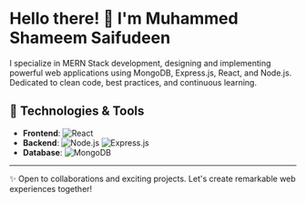 # Hello there! 👋 I'm Muhammed Shameem Saifudeen

I specialize in MERN Stack development, designing and implementing powerful web applications using MongoDB, Express.js, React, and Node.js. Dedicated to clean code, best practices, and continuous learning.

## 🧰 Technologies & Tools

- **Frontend**: ![React](https://img.shields.io/badge/-React-black?style=flat-square&logo=react)
- **Backend**: ![Node.js](https://img.shields.io/badge/-Node.js-black?style=flat-square&logo=node.js) ![Express.js](https://img.shields.io/badge/-Express.js-black?style=flat-square&logo=express)
- **Database**: ![MongoDB](https://img.shields.io/badge/-MongoDB-black?style=flat-square&logo=mongodb)

---

✨ Open to collaborations and exciting projects. Let's create remarkable web experiences together!
